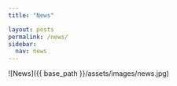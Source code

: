 ```yaml
---
title: "News"

layout: posts
permalink: /news/
sidebar:
  nav: news
---
```

![News]({{ base_path }}/assets/images/news.jpg)
